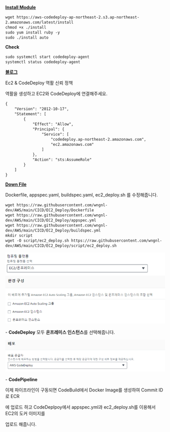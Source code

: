 [**Install Module**](https://docs.aws.amazon.com/ko_kr/codedeploy/latest/userguide/codedeploy-agent-operations-install-linux.html)

```
wget https://aws-codedeploy-ap-northeast-2.s3.ap-northeast-2.amazonaws.com/latest/install
chmod +x ./install
sudo yum install ruby -y
sudo ./install auto
```

**Check**

```
sudo systemctl start codedeploy-agent
systemctl status codedeploy-agent
```

[**블로그**](https://velog.io/@sussa3007/AWS-%EB%B0%B0%ED%8F%AC-%EC%9E%90%EB%8F%99%ED%99%94-%ED%8C%8C%EC%9D%B4%ED%94%84%EB%9D%BC%EC%9D%B8-%EA%B5%AC%EC%B6%95)

Ec2 & CodeDeploy 역활 신뢰 정책

역활을 생성하고 EC2와 CodeDeploy에 연결해주세요.

```
{
    "Version": "2012-10-17",
    "Statement": [
        {
            "Effect": "Allow",
            "Principal": {
                "Service": [
                    "codedeploy.ap-northeast-2.amazonaws.com",
                    "ec2.amazonaws.com"
                ]
            },
            "Action": "sts:AssumeRole"
        }
    ]
}
```

[**Down File**](https://github.com/wngnl-dev/AWS/tree/main/CICD/EC2_Deploy)

Dockerfile, appspec.yaml, buildspec.yaml, ec2\_deploy.sh 를 수정해줍니다.

```
wget https://raw.githubusercontent.com/wngnl-dev/AWS/main/CICD/EC2_Deploy/Dockerfile
wget https://raw.githubusercontent.com/wngnl-dev/AWS/main/CICD/EC2_Deploy/appspec.yml
wget https://raw.githubusercontent.com/wngnl-dev/AWS/main/CICD/EC2_Deploy/buildspec.yml
mkdir script
wget -O script/ec2_deploy.sh https://raw.githubusercontent.com/wngnl-dev/AWS/main/CICD/EC2_Deploy/script/ec2_deploy.sh
```

<img src="https://github.com/wngnl-dev/AWS/blob/main/Image/2024-07-27(1).png">
<img src="https://github.com/wngnl-dev/AWS/blob/main/Image/2024-07-27(2).png">

\- **CodeDeploy** 모두 **온프레미스 인스턴스**를 선택해줍니다.

<img src="https://github.com/wngnl-dev/AWS/blob/main/Image/2024-07-27(3).png">

\- **CodePipeline** 

이제 파이프라인이 구동되면 CodeBuild에서 Docker Image를 생성하여 Commit ID로 ECR

에 업로드 하고 CodeDeplpoy에서 appspec.yml과 ec2\_deploy.sh를 이용해서 EC2의 도커 이미지를

업로드 해줍니다.
